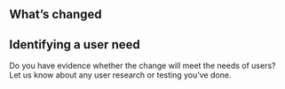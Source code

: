 <!--
## Please fill in the sections below

After you submit your issue, the technical writing team from Central Digital and Data Office (CDDO) will discuss and prioritise it at our fortnightly triage meeting. We’ll then let you know if and when we’ll move it forward.
-->
 
## What’s changed

<!-- What are you trying to do? Is this something that changes how the Tech Docs Template behaves, or is it fixing a bug? 🐛 -->


## Identifying a user need

Do you have evidence whether the change will meet the needs of users? Let us know about any user research or testing you’ve done.

